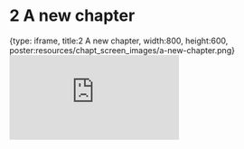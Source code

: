 # 2 A new chapter
 
{type: iframe, title:2 A new chapter, width:800, height:600, poster:resources/chapt_screen_images/a-new-chapter.png}
![](https://hutchdatascience.org/AnVIL_Demos/no_toc/a-new-chapter.html)
 

 
